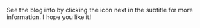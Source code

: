 See the blog info by clicking the icon next in the subtitle for more information. I hope you like it!